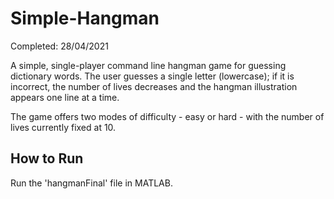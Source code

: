 # Simple-Hangman
Completed: 28/04/2021

A simple, single-player command line hangman game for guessing dictionary words. The user guesses a single letter (lowercase); if it is incorrect, the number of lives decreases and the hangman illustration appears one line at a time. 

The game offers two modes of difficulty - easy or hard - with the number of lives currently fixed at 10. 

## How to Run
Run the 'hangmanFinal' file in MATLAB.
